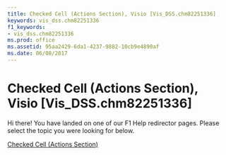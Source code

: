 ```yaml
---
title: Checked Cell (Actions Section), Visio [Vis_DSS.chm82251336]
keywords: vis_dss.chm82251336
f1_keywords:
- vis_dss.chm82251336
ms.prod: office
ms.assetid: 95aa2429-6da1-4237-9882-10cb9e4890af
ms.date: 06/08/2017
---
```



# Checked Cell (Actions Section), Visio [Vis_DSS.chm82251336]

Hi there! You have landed on one of our F1 Help redirector pages. Please select the topic you were looking for below.

[Checked Cell (Actions Section)](http://msdn.microsoft.com/library/50937e29-eaa1-0cd0-53cc-dc17e7793e55%28Office.15%29.aspx)

